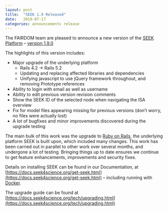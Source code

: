 ```yaml
---
layout: post
title:  "SEEK 1.9 Released"
date:   2019-07-17
categories: announcements release
---
```


The FAIRDOM team are pleased to announce a new version of the [SEEK Platform](/products/seek/) – [version 1.9.0](https://docs.seek4science.org/tech/releases/#version-190)

The highlights of this version includes:

  * Major upgrade of the underlying platform
    * Rails 4.2 → Rails 5.2
    * Updating and replacing affected libraries and dependencies
    * Unifying javascript to use jQuery framework throughout, and removing Prototype references
  * Ability to login with email as well as username
  * Ability to edit previous version revision comments
  * Show the SEEK ID of the selected node when navigating the ISA overview
  * Fix for model files appearing missing for previous versions (don’t worry, no files were actually lost)
  * A lot of bugfixes and minor improvements discovered during the upgrade testing

The main bulk of this work was the upgrade to [Ruby on Rails](https://rubyonrails.org/), the underlying platform SEEK is built upon, which included many changes. This work has been carried out in parallel to other work over several months, and undergone a lot of testing. Bringing things up to date ensures we continue to get feature enhancements, improvements and security fixes.

Details on installing SEEK can be found in our Documentation, at [https://docs.seek4science.org/get-seek.html](https://docs.seek4science.org/get-seek.html) 
– including running with [Docker](https://www.docker.com/).

The upgrade guide can be found at [https://docs.seek4science.org/tech/upgrading.html](https://docs.seek4science.org/tech/upgrading.html)